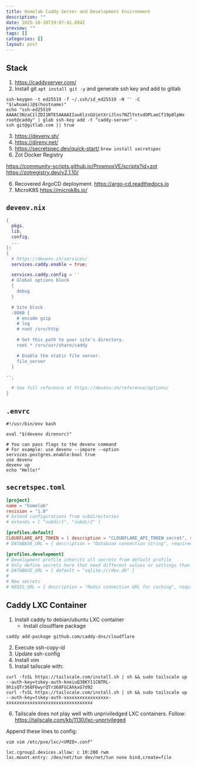 ```yaml
---
title: Homelab Caddy Server and Development Environment
description: ""
date: 2025-10-30T19:07:41.894Z
preview: ""
tags: []
categories: []
layout: post
---
```



## Stack

1. https://caddyserver.com/
2. Install git `apt install git -y` and generate ssh key and add to gitlab


```shell
ssh-keygen -t ed25519 -f ~/.ssh/id_ed25519 -N '' -C "$(whoami)@$(hostname)"
echo "ssh-ed25519 AAAAC3NzaC1lZDI1NTE5AAAAIIau6lzsGUjetXriJlns7NZlYxtsdOPLaeCf19p0lpWx root@caddy" | glab ssh-key add -t "caddy-server" -
ssh git@gitlab.com || true
```

3. <https://devenv.sh/>
4. <https://direnv.net/>
5. <https://secretspec.dev/quick-start/> `brew install secretspec`
6. Zot Docker Registry

<https://community-scripts.github.io/ProxmoxVE/scripts?id=zot>
<https://zotregistry.dev/v2.1.10/>

6. Recovered ArgoCD deployment. <https://argo-cd.readthedocs.io>
7. MicroK8S <https://microk8s.io/>

## `devenv.nix`

```nix
{
  pkgs,
  lib,
  config,
  ...
}:
{
  # https://devenv.sh/services/
  services.caddy.enable = true;

  services.caddy.config = ''
  # Global options block
  {
    debug
  }

  # Site block
  :8080 {
    # encode gzip
    # log
    # root /srv/http

	# Set this path to your site's directory.
	root * /srv/usr/share/caddy

	# Enable the static file server.
	file_server
  }

'';

  # See full reference at https://devenv.sh/reference/options/
}

```


## `.envrc`

```.envrc
#!/usr/bin/env bash

eval "$(devenv direnvrc)"

# You can pass flags to the devenv command
# For example: use devenv --impure --option services.postgres.enable:bool true
use devenv
devenv up
echo "Hello!"
```


## `secretspec.toml`

```toml
[project]
name = "homelab"
revision = "1.0"
# Extend configurations from subdirectories
# extends = [ "subdir1", "subdir2" ]

[profiles.default]
CLOUDFLARE_API_TOKEN = { description = "CLOUDFLARE_API_TOKEN secret", required = true }
# DATABASE_URL = { description = "Database connection string", required = true }

[profiles.development]
# Development profile inherits all secrets from default profile
# Only define secrets here that need different values or settings than default
# DATABASE_URL = { default = "sqlite:///dev.db" }
#
# New secrets
# REDIS_URL = { description = "Redis connection URL for caching", required = false, default = "redis://localhost:6379" }

```


## Caddy LXC Container

1. Install caddy to debian/ubuntu LXC container
   - Install cloudflare package

```
caddy add-package github.com/caddy-dns/cloudflare
```

2. Execute ssh-copy-id
3. Update ssh-config
4. Install vim
5. Install tailscale with:

```shell
curl -fsSL https://tailscale.com/install.sh | sh && sudo tailscale up --auth-key=tskey-auth-kneiuQ38KY11CNTRL-9h1sQTr368F6wyrQTr368FGCAhkxG7d92
curl -fsSL https://tailscale.com/install.sh | sh && sudo tailscale up --auth-key=tskey-auth-xxxxxxxxxxxxxxxxx-xxxxxxxxxxxxxxxxxxxxxxxxxxxxxxxxx
```

6. Tailscale does not play well with unpriviledged LXC containers. Follow: <https://tailscale.com/kb/1130/lxc-unprivileged>


Append these lines to config:

`vim vim /etc/pve/lxc/<VMID>.conf"`


```
lxc.cgroup2.devices.allow: c 10:200 rwm
lxc.mount.entry: /dev/net/tun dev/net/tun none bind,create=file
```

